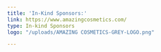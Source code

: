 ```yaml
---
title: 'In-Kind Sponsors:'
link: https://www.amazingcosmetics.com/
type: In-kind Sponsors
logo: "/uploads/AMAZING COSMETICS-GREY-LOGO.png"

---
```

